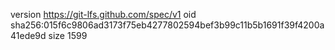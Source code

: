 version https://git-lfs.github.com/spec/v1
oid sha256:015f6c9806ad3173f75eb4277802594bef3b99c11b5b1691f39f4200a41ede9d
size 1599
